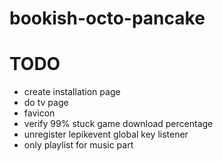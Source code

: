 # bookish-octo-pancake

# TODO

- create installation page
- do tv page
- favicon
- verify 99% stuck game download percentage
- unregister lepikevent global key listener
- only playlist for music part